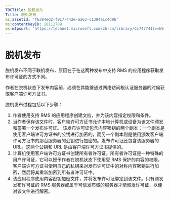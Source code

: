 ```yaml
---
TOCTitle: 脱机发布
Title: 脱机发布
ms:assetid: 'f6384ed2-f917-442e-aa63-c1394a1c4d06'
ms:contentKeyID: 18112789
ms:mtpsurl: 'https://technet.microsoft.com/zh-cn/library/Cc747741(v=WS.10)'
---
```


脱机发布
========

脱机发布不同于联机发布，原因在于在这两种发布中支持 RMS 的应用程序获取发布许可证的方式不同。

作者在脱机状态下发布内容前，必须在其能够通过网络访问根认证服务器的时候获取客户端许可方证书。

脱机发布过程包括以下步骤：

1.  作者使用支持 RMS 的应用程序创建文档，并为该内容指定权限和条件。
2.  当作者保存该文件时，客户端许可方证书允许本地计算机或设备为该文件颁发和签署一个发布许可证。
    该发布许可证包含内容密钥的两个副本：一个副本是使用客户端许可方证书的公钥进行加密的，而另一个副本则是使用颁发客户端许可方证书的那台服务器的公钥进行加密的。发布许可证还包含该服务器的 URL。这两个公钥和 URL 是由客户端许可方证书提供的。
3.  计算机使用客户端许可方证书创建所有者许可证。所有者许可证是一种特殊的用户许可证，它可以授予作者在脱机状态下使用受 RMS 保护的内容的权限。客户端许可方证书使用自己的私钥来对发布许可证中的对称内容密钥进行加密，然后将其重新加密到所有者许可证中。
4.  该应用程序使用内容密钥加密文件，并将发布许可证绑定到该文件。只有颁发发布许可证的 RMS 服务器或属于可信发布域的服务器才能颁发许可证，以便对该文件进行解密。
